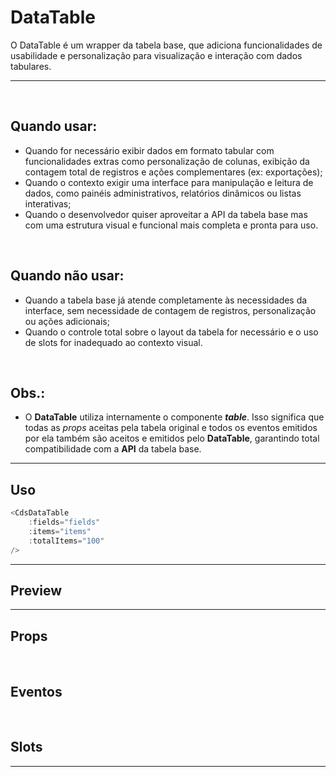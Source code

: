 # DataTable

O DataTable é um wrapper da tabela base, que adiciona funcionalidades de usabilidade e personalização para visualização e interação com dados tabulares.

---
<br>

## Quando usar:
- Quando for necessário exibir dados em formato tabular com funcionalidades extras como personalização de colunas, exibição da contagem total de registros e ações complementares (ex: exportações);
- Quando o contexto exigir uma interface para manipulação e leitura de dados, como painéis administrativos, relatórios dinâmicos ou listas interativas;
- Quando o desenvolvedor quiser aproveitar a API da tabela base mas com uma estrutura visual e funcional mais completa e pronta para uso.

<br>

## Quando não usar:
- Quando a tabela base já atende completamente às necessidades da interface, sem necessidade de contagem de registros, personalização ou ações adicionais;
- Quando o controle total sobre o layout da tabela for necessário e o uso de slots for inadequado ao contexto visual.

<br>

## Obs.:
- O **DataTable** utiliza internamente o componente **_table_**. Isso significa que todas as _props_ aceitas pela tabela original e todos os eventos emitidos por ela também são aceitos e emitidos pelo **DataTable**, garantindo total compatibilidade com a **API** da tabela base.


---

## Uso

```js
<CdsDataTable
	:fields="fields"
	:items="items"
	:totalItems="100"
/>
```

---

## Preview

<ClientOnly>
	<PreviewBuilder
		:args
		:component="CdsDataTable"
		:events
		with-background
	/>
</ClientOnly>

---

## Props

<APITable
	name="CdsDataTable"
	section="props"
/>
<br>

## Eventos

<APITable
	name="CdsDataTable"
	section="events"
/>
<br>

## Slots

<APITable
	name="CdsDataTable"
	section="slots"
/>

---

<script setup>
import { ref } from 'vue';
import CdsDataTable from '@/components/DataTable.vue';

const fields = ref([
	{
		key: 'nome',
		label: 'Nome',
	},
	{
		key: 'sobrenome',
		label: 'Sobrenome',
	},
	{
		key: 'idade',
		label: 'Idade',
	},
	{
		key: 'cpf',
		label: 'CPF',
	},
	{
		key: 'rg',
		label: 'RG',
	},
	{
		key: 'endereco',
		label: 'Endereço',
	}
]);

const items = ref([
	{
		nome: 'João Marcelo',
		sobrenome: 'Freitas',
		idade: 30,
		cpf: '123.456.789-00',
		rg: '12.345.678-9',
		endereco: 'Rua 1, 123 - Bairro 1',
	},
	{
		nome: 'Maria Clara',
		sobrenome: 'Silva',
		idade: 25,
		cpf: '987.654.321-00',
		rg: '98.765.432-1',
		endereco: 'Rua 2, 456 - Bairro 2',
	},
	{
		nome: 'Pedro Henrique',
		sobrenome: 'Santos',
		idade: 45,
		cpf: '456.789.123-00',
		rg: '45.678.912-3',
		endereco: 'Rua 3, 789 - Bairro 3',
	},
	{
		nome: 'Ana Beatriz',
		sobrenome: 'Oliveira',
		idade: 28,
		cpf: '789.123.456-00',
		rg: '78.912.345-6',
		endereco: 'Rua 4, 321 - Bairro 4',
	},
	{
		nome: 'Lucas Gabriel',
		sobrenome: 'Ferreira',
		idade: 33,
		cpf: '321.654.987-00',
		rg: '32.165.498-7',
		endereco: 'Rua 5, 654 - Bairro 5',
	},
	{
		nome: 'Julia Sophia',
		sobrenome: 'Rodrigues',
		idade: 29,
		cpf: '654.987.321-00',
		rg: '65.498.732-1',
		endereco: 'Rua 6, 987 - Bairro 6',
	},
	{
		nome: 'Rafael Miguel',
		sobrenome: 'Costa',
		idade: 37,
		cpf: '147.258.369-00',
		rg: '14.725.836-9',
		endereco: 'Rua 7, 147 - Bairro 7',
	},
	{
		nome: 'Isabella Laura',
		sobrenome: 'Almeida',
		idade: 31,
		cpf: '258.369.147-00',
		rg: '25.836.914-7',
		endereco: 'Rua 8, 258 - Bairro 8',
	},
	{
		nome: 'Matheus Felipe',
		sobrenome: 'Pereira',
		idade: 42,
		cpf: '369.147.258-00',
		rg: '36.914.725-8',
		endereco: 'Rua 9, 369 - Bairro 9',
	},
	{
		nome: 'Valentina Alice',
		sobrenome: 'Carvalho',
		idade: 27,
		cpf: '741.852.963-00',
		rg: '74.185.296-3',
		endereco: 'Rua 10, 741 - Bairro 10',
	}
]);

const customFields = ref([
	{
		label: 'Nome',
		id: 'nome',
		visible: true,
	},
	{
		label: 'Sobrenome',
		id: 'sobrenome',
		visible: true,
	},
	{
		label: 'Idade',
		id: 'idade',
		visible: true,
	},
	{
		label: 'CPF',
		id: 'cpf',
		visible: true,
	},
	{
		label: 'RG',
		id: 'rg',
		visible: true,
	},
	{
		label: 'Endereço',
		id: 'endereco',
		visible: true,
	}
]);

const presetsOptions = ref([
	{
		label: 'Basicão',
		columns: ['nome', 'sobrenome', 'idade']
	},
	{
		label: 'Pessoal',
		columns: ['nome', 'idade', 'cpf']
	},
	{
		label: 'Endereço',
		columns: ['nome', 'endereco']
	},
	{
		label: 'Documentos',
		columns: ['nome', 'sobrenome', 'cpf', 'rg']
	},
	{
		label: 'X-Tudo',
		columns: ['nome', 'sobrenome', 'idade', 'cpf', 'rg', 'endereco']
	}
]);

const events = [
	'update:modelValue',
	'update-fields-list',
	'customize-click',
	'search',
	'search-button-click',
];

const args = ref({
	fields: fields,
	items,
	fixedHeader: true,
	allowSelection: false,
	selectionVariant: 'green',
	totalItems: 100,
	presetsOptions: presetsOptions,
	customFieldsList: customFields,
	customFieldsSearchable: true,
	minVisibleFields: 1,
	maxVisibleFields: 0,
	fixedHeader: false,
	noWrap: true,
});
</script>
